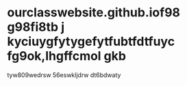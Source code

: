 # ourclasswebsite.github.iof98 g98fi8tb j kyciuygfytygefytfubtfdtfuyc fg9ok,lhgffcmol gkb 
tyw809wedrsw
56eswkljdrw
dt6bdwaty
